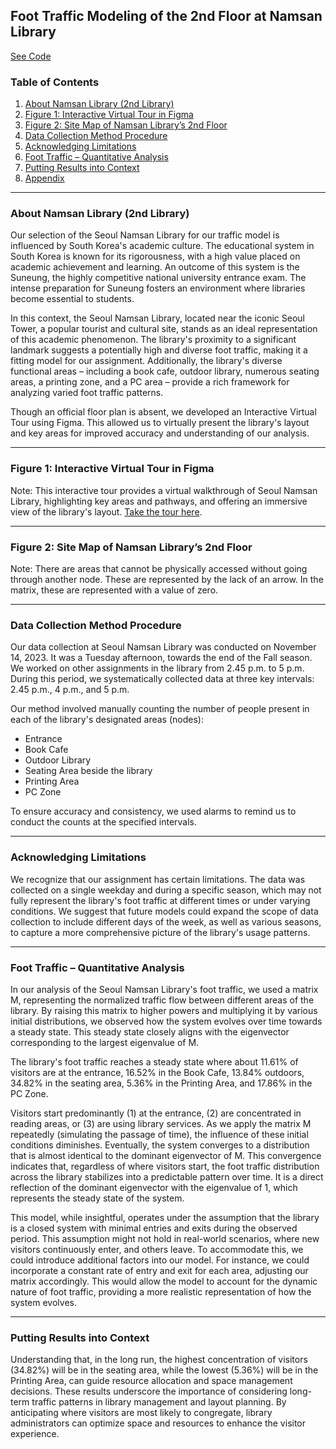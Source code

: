## Foot Traffic Modeling of the 2nd Floor at Namsan Library

[See Code](https://github.com/CarlKho-Minerva/MarkovMatrix_FootTraffic-NamsanSeoulLibrary/blob/45d2f241b1f81813aeb80ab278cc4c58c6cb580a/FootTraffic.ipynb)

### Table of Contents
1. [About Namsan Library (2nd Library)](#about-namsan-library-2nd-library)
2. [Figure 1: Interactive Virtual Tour in Figma](#figure-1-interactive-virtual-tour-in-figma)
3. [Figure 2: Site Map of Namsan Library’s 2nd Floor](#figure-2-site-map-of-namsan-librarys-2nd-floor)
4. [Data Collection Method Procedure](#data-collection-method-procedure)
5. [Acknowledging Limitations](#acknowledging-limitations)
6. [Foot Traffic – Quantitative Analysis](#foot-traffic-quantitative-analysis)
7. [Putting Results into Context](#putting-results-into-context)
8. [Appendix](#appendix)

---

### About Namsan Library (2nd Library)
Our selection of the Seoul Namsan Library for our traffic model is influenced by South Korea's academic culture. The educational system in South Korea is known for its rigorousness, with a high value placed on academic achievement and learning. An outcome of this system is the Suneung, the highly competitive national university entrance exam. The intense preparation for Suneung fosters an environment where libraries become essential to students.

In this context, the Seoul Namsan Library, located near the iconic Seoul Tower, a popular tourist and cultural site, stands as an ideal representation of this academic phenomenon. The library's proximity to a significant landmark suggests a potentially high and diverse foot traffic, making it a fitting model for our assignment. Additionally, the library's diverse functional areas – including a book cafe, outdoor library, numerous seating areas, a printing zone, and a PC area – provide a rich framework for analyzing varied foot traffic patterns.

Though an official floor plan is absent, we developed an Interactive Virtual Tour using Figma. This allowed us to virtually present the library's layout and key areas for improved accuracy and understanding of our analysis.

---

### Figure 1: Interactive Virtual Tour in Figma
Note: This interactive tour provides a virtual walkthrough of Seoul Namsan Library, highlighting key areas and pathways, and offering an immersive view of the library's layout. [Take the tour here](#).

---

### Figure 2: Site Map of Namsan Library’s 2nd Floor
Note: There are areas that cannot be physically accessed without going through another node. These are represented by the lack of an arrow. In the matrix, these are represented with a value of zero.

---

### Data Collection Method Procedure
Our data collection at Seoul Namsan Library was conducted on November 14, 2023. It was a Tuesday afternoon, towards the end of the Fall season. We worked on other assignments in the library from 2.45 p.m. to 5 p.m. During this period, we systematically collected data at three key intervals: 2.45 p.m., 4 p.m., and 5 p.m.

Our method involved manually counting the number of people present in each of the library's designated areas (nodes):
- Entrance
- Book Cafe
- Outdoor Library
- Seating Area beside the library
- Printing Area
- PC Zone

To ensure accuracy and consistency, we used alarms to remind us to conduct the counts at the specified intervals.

---

### Acknowledging Limitations
We recognize that our assignment has certain limitations. The data was collected on a single weekday and during a specific season, which may not fully represent the library's foot traffic at different times or under varying conditions. We suggest that future models could expand the scope of data collection to include different days of the week, as well as various seasons, to capture a more comprehensive picture of the library's usage patterns.

---

### Foot Traffic – Quantitative Analysis
In our analysis of the Seoul Namsan Library's foot traffic, we used a matrix M, representing the normalized traffic flow between different areas of the library. By raising this matrix to higher powers and multiplying it by various initial distributions, we observed how the system evolves over time towards a steady state. This steady state closely aligns with the eigenvector corresponding to the largest eigenvalue of M.

The library's foot traffic reaches a steady state where about 11.61% of visitors are at the entrance, 16.52% in the Book Cafe, 13.84% outdoors, 34.82% in the seating area, 5.36% in the Printing Area, and 17.86% in the PC Zone.

Visitors start predominantly (1) at the entrance, (2) are concentrated in reading areas, or (3) are using library services. As we apply the matrix M repeatedly (simulating the passage of time), the influence of these initial conditions diminishes. Eventually, the system converges to a distribution that is almost identical to the dominant eigenvector of M. This convergence indicates that, regardless of where visitors start, the foot traffic distribution across the library stabilizes into a predictable pattern over time. It is a direct reflection of the dominant eigenvector with the eigenvalue of 1, which represents the steady state of the system.

This model, while insightful, operates under the assumption that the library is a closed system with minimal entries and exits during the observed period. This assumption might not hold in real-world scenarios, where new visitors continuously enter, and others leave. To accommodate this, we could introduce additional factors into our model. For instance, we could incorporate a constant rate of entry and exit for each area, adjusting our matrix accordingly. This would allow the model to account for the dynamic nature of foot traffic, providing a more realistic representation of how the system evolves.

---

### Putting Results into Context
Understanding that, in the long run, the highest concentration of visitors (34.82%) will be in the seating area, while the lowest (5.36%) will be in the Printing Area, can guide resource allocation and space management decisions. These results underscore the importance of considering long-term traffic patterns in library management and layout planning. By anticipating where visitors are most likely to congregate, library administrators can optimize space and resources to enhance the visitor experience.
